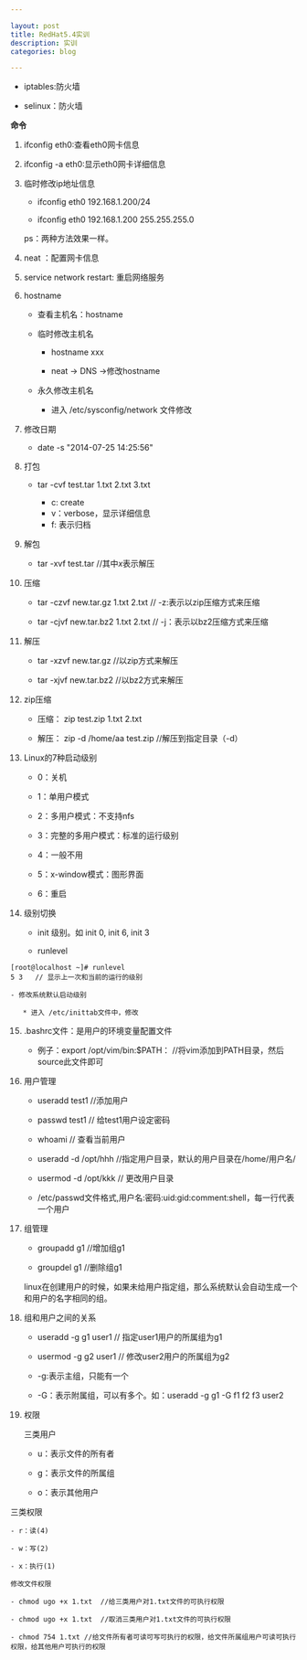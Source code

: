 ```yaml
---

layout: post
title: RedHat5.4实训
description: 实训
categories: blog

---
```

* iptables:防火墙

* selinux：防火墙

**命令**

1. ifconfig eth0:查看eth0网卡信息

2. ifconfig -a eth0:显示eth0网卡详细信息

3. 临时修改ip地址信息

   - ifconfig eth0 192.168.1.200/24

   - ifconfig eth0 192.168.1.200 255.255.255.0 

    ps：两种方法效果一样。

4. neat ：配置网卡信息

5. service network restart: 重启网络服务

6. hostname
 
   - 查看主机名：hostname

   - 临时修改主机名
  
     * hostname xxx

     * neat  -> DNS ->修改hostname

   - 永久修改主机名
  
     * 进入 /etc/sysconfig/network 文件修改

7. 修改日期

   - date -s "2014-07-25 14:25:56"

8. 打包

   - tar -cvf test.tar 1.txt 2.txt 3.txt

     - c: create 
     - v：verbose，显示详细信息
     - f: 表示归档

9. 解包

   - tar -xvf test.tar  //其中*x*表示解压

10. 压缩

    - tar -czvf new.tar.gz 1.txt 2.txt  // -z:表示以zip压缩方式来压缩

    - tar -cjvf new.tar.bz2 1.txt 2.txt // -j：表示以bz2压缩方式来压缩

11. 解压

    - tar -xzvf new.tar.gz   //以zip方式来解压

    - tar -xjvf new.tar.bz2  //以bz2方式来解压

12. zip压缩
 
    - 压缩： zip test.zip 1.txt 2.txt

    - 解压： zip -d /home/aa test.zip  //解压到指定目录（-d）

13. Linux的7种启动级别

    - 0：关机

    - 1：单用户模式

    - 2：多用户模式：不支持nfs

    - 3：完整的多用户模式：标准的运行级别

    - 4：一般不用

    - 5：x-window模式：图形界面

    - 6：重启

14. 级别切换

    - init 级别。如 init 0, init 6, init 3 

    - runlevel 

```
[root@localhost ~]# runlevel
5 3   // 显示上一次和当前的运行的级别
```
    - 修改系统默认启动级别
   
       * 进入 /etc/inittab文件中，修改

15. .bashrc文件：是用户的环境变量配置文件

    - 例子：export /opt/vim/bin:$PATH：  //将vim添加到PATH目录，然后source此文件即可

16. 用户管理
 
    - useradd test1  //添加用户

    - passwd test1  // 给test1用户设定密码

    - whoami  // 查看当前用户

    - useradd -d /opt/hhh   //指定用户目录，默认的用户目录在/home/用户名/

    - usermod -d /opt/kkk   // 更改用户目录

    - /etc/passwd文件格式,用户名:密码:uid:gid:comment:shell，每一行代表一个用户

17. 组管理

    - groupadd g1  //增加组g1

    - groupdel g1  //删除组g1

     linux在创建用户的时候，如果未给用户指定组，那么系统默认会自动生成一个和用户的名字相同的组。

18. 组和用户之间的关系
   
    - useradd -g g1 user1  // 指定user1用户的所属组为g1

    - usermod -g g2 user1  // 修改user2用户的所属组为g2

    - -g:表示主组，只能有一个
   
    - -G：表示附属组，可以有多个。如：useradd -g g1 -G f1 f2 f3 user2

19. 权限
    
    三类用户
  
    - u：表示文件的所有者

    - g：表示文件的所属组

    - o：表示其他用户

   三类权限
 
    - r：读(4)

    - w：写(2)

    - x：执行(1)

    修改文件权限
 
    - chmod ugo +x 1.txt  //给三类用户对1.txt文件的可执行权限
  
    - chmod ugo +x 1.txt  //取消三类用户对1.txt文件的可执行权限

    - chmod 754 1.txt //给文件所有者可读可写可执行的权限，给文件所属组用户可读可执行权限，给其他用户可执行的权限


